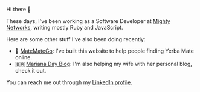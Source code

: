 Hi there :wave:

These days, I've been working as a Software Developer at [Mighty Networks](https://www.mightynetworks.com/), writing mostly Ruby and JavaScript.

Here are some other stuff I've also been doing recently:
- 🧉 [MateMateGo](https://matematego.com/): I've built this website to help people finding Yerba Mate online.
- 🇧🇷 [Mariana Day Blog](https://marianaday.com): I'm also helping my wife with her personal blog, check it out.

You can reach me out through my [LinkedIn profile](https://www.linkedin.com/in/fwitzke/).
